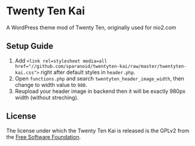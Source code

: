 Twenty Ten Kai
==============

A WordPress theme mod of Twenty Ten, originally used for nio2.com

Setup Guide
-----------

1. Add `<link rel=stylesheet media=all href="//github.com/sparanoid/twentyten-kai/raw/master/twentyten-kai.css">` right after default styles in `header.php`.
2. Open `functions.php` and search `twentyten_header_image_width`, then change to width value to `980`.
3. Reupload your header image in backend then it will be exactly 980px width (without streching).

License
-------

The license under which the Twenty Ten Kai is released is the GPLv2 from the [Free Software Foundation][fsf].

[fsf]: http://www.fsf.org
